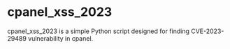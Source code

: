 # cpanel_xss_2023
cpanel_xss_2023 is a simple Python script designed for finding CVE-2023-29489 vulnerability in cpanel.
